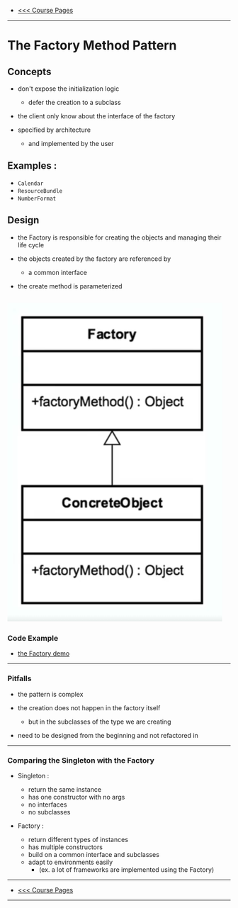 - [<<< Course Pages](../README.md)
---
# The Factory Method Pattern
## Concepts
- don't expose the initialization logic
    - defer the creation to a subclass
- the client only know about the interface of the factory 


- specified by architecture 
    - and implemented by the user

## Examples :
- `Calendar`
- `ResourceBundle`
- `NumberFormat`

## Design
- the Factory is responsible for creating the objects and managing their life cycle
- the objects created by the factory are referenced by 
  - a common interface

- the create method is parameterized 

![The Factory Pattern](../media/4.PNG)
----
### Code Example
- [the Factory demo](../../../src/Creational/Factory)
----
### Pitfalls
- the pattern is complex 
- the creation does not happen in the factory itself 
  - but in the subclasses of the type we are creating


- need to be designed from the beginning and not refactored in
---
### Comparing the Singleton with the Factory
- Singleton :
  - return the same instance
  - has one constructor with no args
  - no interfaces
  - no subclasses
  

- Factory :
  - return different types of instances
  - has multiple constructors
  - build on a common interface and subclasses
  - adapt to environments easily
      - (ex. a lot of frameworks are implemented using the Factory) 














----
- [<<< Course Pages](../README.md)
---